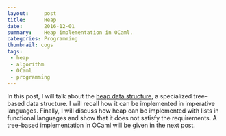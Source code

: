 ```yaml
---
layout:     post
title:      Heap
date:       2016-12-01
summary:    Heap implementation in OCaml.
categories: Programming
thumbnail: cogs
tags:
 - heap
 - algorithm
 - OCaml
 - programming
---
```


In this post, I will talk about the 
[heap data structure][1], a specialized 
tree-based data structure. I will recall how it can be implemented in imperative languages. 
Finally, I will discuss how heap can be implemented with lists in functional languages 
and show that it does not satisfy the requirements. A tree-based implementation in OCaml 
will be given in the next post.

[1]: https://en.wikipedia.org/wiki/Heap_(data_structure)